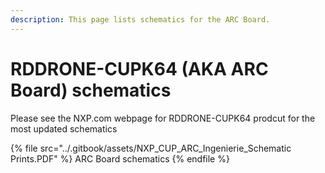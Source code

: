```yaml
---
description: This page lists schematics for the ARC Board.
---
```


# RDDRONE-CUPK64 (AKA ARC Board) schematics

Please see the NXP.com webpage for RDDRONE-CUPK64 prodcut for the most updated schematics

{% file src="../.gitbook/assets/NXP_CUP_ARC_Ingenierie_Schematic Prints.PDF" %}
ARC Board schematics
{% endfile %}
